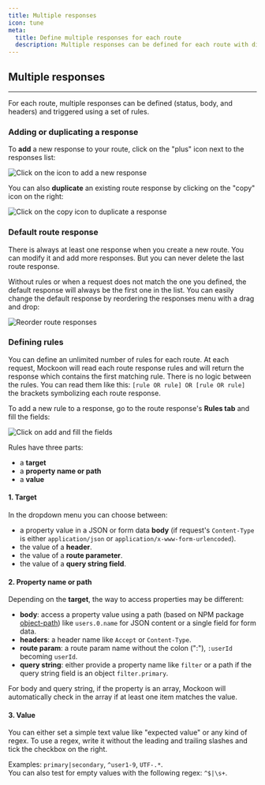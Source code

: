 ```yaml
---
title: Multiple responses
icon: tune
meta:
  title: Define multiple responses for each route
  description: Multiple responses can be defined for each route with different body, headers and status. They are triggered with rules
---
```


## Multiple responses

---

For each route, multiple responses can be defined (status, body, and headers) and triggered using a set of rules.

### Adding or duplicating a response

To **add** a new response to your route, click on the "plus" icon next to the responses list:

![Click on the icon to add a new response](/images/docs/add-route-response.png)

You can also **duplicate** an existing route response by clicking on the "copy" icon on the right:

![Click on the copy icon to duplicate a response](/images/docs/duplicate-route-response.png)

### Default route response

There is always at least one response when you create a new route. You can modify it and add more responses. But you can never delete the last route response.

Without rules or when a request does not match the one you defined, the default response will always be the first one in the list. You can easily change the default response by reordering the responses menu with a drag and drop:

![Reorder route responses](/images/docs/reorder-responses.png)


### Defining rules

You can define an unlimited number of rules for each route. At each request, Mockoon will read each route response rules and will return the response which contains the first matching rule. There is no logic between the rules. You can read them like this: `[rule OR rule] OR [rule OR rule]` the brackets symbolizing each route response.

To add a new rule to a response, go to the route response's **Rules tab** and fill the fields:

![Click on add and fill the fields](/images/docs/add-route-response-rule.png)

Rules have three parts:

- a **target**
- a **property name or path**
- a **value**

#### 1. Target

In the dropdown menu you can choose between:

- a property value in a JSON or form data **body** (if request's `Content-Type` is either `application/json` or `application/x-www-form-urlencoded`).
- the value of a **header**.
- the value of a **route parameter**.
- the value of a **query string field**.

#### 2. Property name or path

Depending on the **target**, the way to access properties may be different:

- **body**: access a property value using a path (based on NPM package [object-path](https://www.npmjs.com/package/object-path)) like `users.0.name` for JSON content or a single field for form data.
- **headers**: a header name like `Accept` or `Content-Type`.
- **route param**: a route param name without the colon (":"), `:userId` becoming `userId`.
- **query string**: either provide a property name like `filter` or a path if the query string field is an object `filter.primary`.

For body and query string, if the property is an array, Mockoon will automatically check in the array if at least one item matches the value.

#### 3. Value

You can either set a simple text value like "expected value" or any kind of regex. To use a regex, write it without the leading and trailing slashes and tick the checkbox on the right.

Examples:
`primary|secondary`, `^user1-9`, `UTF-.*`.  
You can also test for empty values with the following regex: `^$|\s+`.
